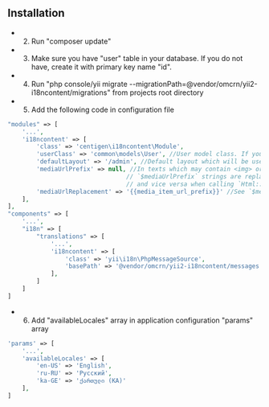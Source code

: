 ## Installation


  - 2. Run "composer update"
  - 3. Make sure you have "user" table in your database. If you do not have, create it with primary key name "id".
  - 4. Run "php console/yii migrate --migrationPath=@vendor/omcrn/yii2-i18ncontent/migrations" from projects root directory
  - 5. Add the following code in configuration file
  
```php
"modules" => [
    '...',
    'i18ncontent' => [
        'class' => 'centigen\i18ncontent\Module',
        'userClass' => 'common\models\User', //User model class. If you do not have user model, generate it from user table. Make sure this models extends \yii\db\ActiveRecord class
        'defaultLayout' => '/admin', //Default layout which will be used for rendering i18ncontent pages
        'mediaUrlPrefix' => null, //In texts which may contain <img> or other media object tags (texts which come from WYSIWYG editors)
                                 // `$mediaUrlPrefix` strings are replaced with `$mediaUrlReplacement` string when calling `Html::encodeMediaItemUrls`
                                 // and vice versa when calling `Html::decodeMediaItemUrls`
        'mediaUrlReplacement' => '{{media_item_url_prefix}}' //See `$mediaUrlPrefix`
    ],
],
"components" => [
    '...',
    "i18n" => [
        "translations" => [
            '...',
            'i18ncontent' => [
                'class' => 'yii\i18n\PhpMessageSource',
                'basePath' => '@vendor/omcrn/yii2-i18ncontent/messages',
            ],
        ]
    ]
]
```

  - 6. Add "availableLocales" array in application configuration "params" array

```php
'params' => [
    '...',
    'availableLocales' => [
        'en-US' => 'English',
        'ru-RU' => 'Русский',
        'ka-GE' => 'ქართული (KA)'
    ],
]
```
